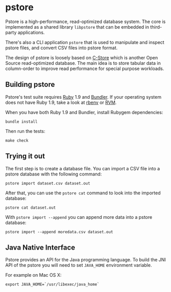 # pstore

Pstore is a high-performance, read-optimized database system. The core
is implemented as a shared library `libpstore` that can be embedded in
third-party applications.

There's also a CLI application `pstore` that is used to manipulate and
inspect pstore files, and convert CSV files into pstore format.

The design of pstore is loosely based on [C-Store][] which is another
Open Source read-optimized database. The main idea is to store tabular
data in column-order to improve read performance for special purpose
workloads.

[C-Store]: http://db.csail.mit.edu/projects/cstore/

## Building pstore

Pstore's test suite requires [Ruby][] 1.9 and [Bundler][]. If your
operating system does not have Ruby 1.9, take a look at [rbenv][] or
[RVM][].

When you have both Ruby 1.9 and Bundler, install Rubygem dependencies:

```
bundle install
```

Then run the tests:

```
make check
```

[Bundler]: http://gembundler.com/
[Ruby]:    http://www.ruby-lang.org/en/
[RVM]:     http://beginrescueend.com/
[rbenv]:   https://github.com/sstephenson/rbenv


## Trying it out

The first step is to create a database file. You can import a CSV file
into a pstore database with the following command:

```
pstore import dataset.csv dataset.out
```

After that, you can use the `pstore cat` command to look into the imported
database:

```
pstore cat dataset.out
```

With `pstore import --append` you can append more data into a pstore database:

```
pstore import --append moredata.csv dataset.out
```

## Java Native Interface

Pstore provides an API for the Java programming language. To build the
JNI API of the pstore you will need to set `JAVA_HOME` environment
variable.

For example on Mac OS X:

    export JAVA_HOME=`/usr/libexec/java_home`
